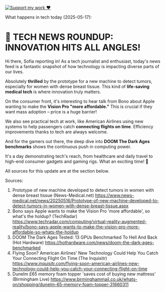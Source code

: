 [![Support my work ❤️](https://img.shields.io/badge/Support%20my%20work%20❤️-orange?style=for-the-badge&logo=patreon&logoColor=white)](https://www.patreon.com/c/orobocigano)

What happens in tech today (2025-05-17):

# 🤯 TECH NEWS ROUNDUP: INNOVATION HITS ALL ANGLES!

Hi there, Sofia reporting in! As a tech journalist and enthusiast, today's news feed is a fantastic snapshot of how technology is impacting diverse parts of our lives.

Absolutely **thrilled** by the prototype for a new machine to detect tumors, especially for women with dense breast tissue. This kind of **life-saving medical tech** is where innovation truly matters.

On the consumer front, it's interesting to hear talk from Bono about Apple wanting to make the **Vision Pro "more affordable."** This is crucial if they want mass adoption – price is a huge barrier!

We also see practical tech at work, like American Airlines using new systems to help passengers catch **connecting flights on time**. Efficiency improvements thanks to tech are always welcome.

And for the gamers out there, the deep dive into **DOOM The Dark Ages benchmarks** shows the continuous push in computing power.

It's a day demonstrating tech's reach, from healthcare and daily travel to high-end consumer gadgets and gaming rigs. What an exciting time! 🚀

All sources for this update are at the section below.

Sources:
1. Prototype of new machine developed to detect tumors in women with dense breast tissue (News-Medical.net)
   https://www.news-medical.net/news/20250516/Prototype-of-new-machine-developed-to-detect-tumors-in-women-with-dense-breast-tissue.aspx
2. Bono says Apple wants to make the Vision Pro 'more affordable', so what's the holdup? (TechRadar)
   https://www.techradar.com/computing/virtual-reality-augmented-reality/bono-says-apple-wants-to-make-the-vision-pro-more-affordable-so-whats-the-holdup
3. DOOM The Dark Ages Tested: 13 GPUs Benchmarked To Hell And Back (Hot Hardware)
   https://hothardware.com/news/doom-the-dark-ages-benchmarked
4. Flying Soon? American Airlines' New Technology Could Help You Catch Your Connecting Flight On Time (The Inquisitr)
   https://www.inquisitr.com/flying-soon-american-airlines-new-technology-could-help-you-catch-your-connecting-flight-on-time
5. Dunelm £65 memory foam topper 'saves cost of buying new mattress' (Birmingham Live)
   https://www.birminghammail.co.uk/whats-on/shopping/dunelm-65-memory-foam-topper-31660311